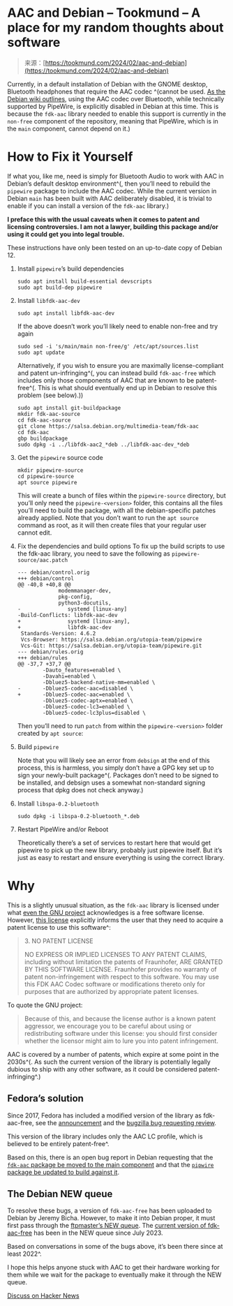 <!--yml
category: 未分类
date: 2024-05-29 13:21:53
-->

# AAC and Debian – Tookmund – A place for my random thoughts about software

> 来源：[https://tookmund.com/2024/02/aac-and-debian](https://tookmund.com/2024/02/aac-and-debian)

Currently, in a default installation of Debian with the GNOME desktop, Bluetooth headphones that require the AAC codec ^(cannot be used. [As the Debian wiki outlines](https://wiki.debian.org/BluetoothUser/a2dp#AAC_codec), using the AAC codec over Bluetooth, while technically supported by PipeWire, is explicitly disabled in Debian at this time. This is because the `fdk-aac` library needed to enable this support is currently in the `non-free` component of the repository, meaning that PipeWire, which is in the `main` component, cannot depend on it.)

# How to Fix it Yourself

If what you, like me, need is simply for Bluetooth Audio to work with AAC in Debian’s default desktop environment^(, then you’ll need to rebuild the `pipewire` package to include the AAC codec. While the current version in Debian `main` has been built with AAC deliberately disabled, it is trivial to enable if you can install a version of the `fdk-aac` library.)

**I preface this with the usual caveats when it comes to patent and licensing controversies. I am not a lawyer, building this package and/or using it could get you into legal trouble.**

These instructions have only been tested on an up-to-date copy of Debian 12.

1.  Install `pipewire`’s build dependencies

    ```
    sudo apt install build-essential devscripts
    sudo apt build-dep pipewire 
    ```

2.  Install `libfdk-aac-dev`

    ```
    sudo apt install libfdk-aac-dev 
    ```

    If the above doesn’t work you’ll likely need to enable non-free and try again

    ```
    sudo sed -i 's/main/main non-free/g' /etc/apt/sources.list
    sudo apt update 
    ```

    Alternatively, if you wish to ensure you are maximally license-compliant and patent un-infringing^(, you can instead build `fdk-aac-free` which includes only those components of AAC that are known to be patent-free^(. This is what should eventually end up in Debian to resolve this problem (see below).))

    ```
    sudo apt install git-buildpackage
    mkdir fdk-aac-source
    cd fdk-aac-source
    git clone https://salsa.debian.org/multimedia-team/fdk-aac
    cd fdk-aac
    gbp buildpackage
    sudo dpkg -i ../libfdk-aac2_*deb ../libfdk-aac-dev_*deb 
    ```

3.  Get the `pipewire` source code

    ```
    mkdir pipewire-source
    cd pipewire-source
    apt source pipewire 
    ```

    This will create a bunch of files within the `pipewire-source` directory, but you’ll only need the `pipewire-<version>` folder, this contains all the files you’ll need to build the package, with all the debian-specific patches already applied. Note that you don’t want to run the `apt source` command as root, as it will then create files that your regular user cannot edit.

4.  Fix the dependencies and build options To fix up the build scripts to use the fdk-aac library, you need to save the following as `pipewire-source/aac.patch`

    ```
    --- debian/control.orig
    +++ debian/control
    @@ -40,8 +40,8 @@
                 modemmanager-dev,
                 pkg-config,
                 python3-docutils,
    -               systemd [linux-any]
    -Build-Conflicts: libfdk-aac-dev
    +               systemd [linux-any],
    +               libfdk-aac-dev
     Standards-Version: 4.6.2
     Vcs-Browser: https://salsa.debian.org/utopia-team/pipewire
     Vcs-Git: https://salsa.debian.org/utopia-team/pipewire.git
    --- debian/rules.orig
    +++ debian/rules
    @@ -37,7 +37,7 @@
     		-Dauto_features=enabled \
     		-Davahi=enabled \
     		-Dbluez5-backend-native-mm=enabled \
    -		-Dbluez5-codec-aac=disabled \
    +		-Dbluez5-codec-aac=enabled \
     		-Dbluez5-codec-aptx=enabled \
     		-Dbluez5-codec-lc3=enabled \
     		-Dbluez5-codec-lc3plus=disabled \ 
    ```

    Then you’ll need to run `patch` from within the `pipewire-<version>` folder created by `apt source`:

5.  Build `pipewire`

    Note that you will likely see an error from `debsign` at the end of this process, this is harmless, you simply don’t have a GPG key set up to sign your newly-built package^(. Packages don’t need to be signed to be installed, and debsign uses a somewhat non-standard signing process that dpkg does not check anyway.)

1.  Install `libspa-0.2-bluetooth`

    ```
    sudo dpkg -i libspa-0.2-bluetooth_*.deb 
    ```

2.  Restart PipeWire and/or Reboot

    Theoretically there’s a set of services to restart here that would get pipewire to pick up the new library, probably just pipewire itself. But it’s just as easy to restart and ensure everything is using the correct library.

# Why

This is a slightly unusual situation, as the `fdk-aac` library is licensed under what [even the GNU project](https://www.gnu.org/licenses/license-list.html#fdk) acknowledges is a free software license. However, [this license](https://android.googlesource.com/platform/external/aac/+/master/NOTICE) explicitly informs the user that they need to acquire a patent license to use this software^:

> 3\. NO PATENT LICENSE
> 
> NO EXPRESS OR IMPLIED LICENSES TO ANY PATENT CLAIMS, including without limitation the patents of Fraunhofer, ARE GRANTED BY THIS SOFTWARE LICENSE. Fraunhofer provides no warranty of patent non-infringement with respect to this software. You may use this FDK AAC Codec software or modifications thereto only for purposes that are authorized by appropriate patent licenses.

To quote the GNU project:

> Because of this, and because the license author is a known patent aggressor, we encourage you to be careful about using or redistributing software under this license: you should first consider whether the licensor might aim to lure you into patent infringement.

AAC is covered by a number of patents, which expire at some point in the 2030s^(. As such the current version of the library is potentially legally dubious to ship with any other software, as it could be considered patent-infringing^.)

## Fedora’s solution

Since 2017, Fedora has included a modified version of the library as fdk-aac-free, see the [announcement](https://lists.fedoraproject.org/archives/list/devel@lists.fedoraproject.org/thread/F64JBJI2IZFT2A5QDXGHNMPALCQIVJAX/) and the [bugzilla bug requesting review](https://bugzilla.redhat.com/show_bug.cgi?id=1501522).

This version of the library includes only the AAC LC profile, which is believed to be entirely patent-free^.

Based on this, there is an open bug report in Debian requesting that the [`fdk-aac` package be moved to the main component](https://bugs.debian.org/cgi-bin/bugreport.cgi?bug=981285) and that the [`pipwire` package be updated to build against it](https://bugs.debian.org/cgi-bin/bugreport.cgi?bug=1021370).

## The Debian NEW queue

To resolve these bugs, a version of `fdk-aac-free` has been uploaded to Debian by Jeremy Bicha. However, to make it into Debian proper, it must first pass through the [ftpmaster’s NEW queue](https://ftp-master.debian.org/new.html). The [current version of fdk-aac-free](https://ftp-master.debian.org/new/fdk-aac-free_2.0.2-3.html) has been in the NEW queue since July 2023.

Based on conversations in some of the bugs above, it’s been there since at least 2022^.

I hope this helps anyone stuck with AAC to get their hardware working for them while we wait for the package to eventually make it through the NEW queue.

[Discuss on Hacker News](https://news.ycombinator.com/item?id=39503266)